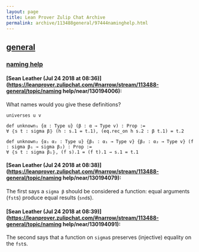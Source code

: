 ```yaml
---
layout: page
title: Lean Prover Zulip Chat Archive 
permalink: archive/113488general/97444naminghelp.html
---
```


## [general](index.html)
### [naming help](97444naminghelp.html)

#### [Sean Leather (Jul 24 2018 at 08:36)](https://leanprover.zulipchat.com/#narrow/stream/113488-general/topic/naming help/near/130194006):
What names would you give these definitions?

```lean
universes u v

def unknown₁ {α : Type u} (β : α → Type v) : Prop :=
∀ ⦃s t : sigma β⦄ (h : s.1 = t.1), (eq.rec_on h s.2 : β t.1) = t.2

def unknown₂ {α₁ α₂ : Type u} {β₁ : α₁ → Type v} {β₂ : α₂ → Type v} (f : sigma β₁ → sigma β₂) : Prop :=
∀ ⦃s t : sigma β₁⦄, (f s).1 = (f t).1 → s.1 = t.1
```

#### [Sean Leather (Jul 24 2018 at 08:38)](https://leanprover.zulipchat.com/#narrow/stream/113488-general/topic/naming help/near/130194079):
The first says a `sigma β` should be considered a function: equal arguments (`fst`s) produce equal results (`snd`s).

#### [Sean Leather (Jul 24 2018 at 08:39)](https://leanprover.zulipchat.com/#narrow/stream/113488-general/topic/naming help/near/130194091):
The second says that a function on `sigma`s preserves (injective) equality on the `fst`s.

